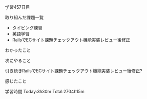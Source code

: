 学習457日目

取り組んだ課題一覧

- タイピング練習
- 英語学習
- RailsでECサイト課題チェックアウト機能実装レビュー後修正

わかったこと

次にやること

引き続きRailsでECサイト課題チェックアウト機能実装レビュー後修正?

感じたこと

学習時間 Today:3h30m Total:2704h15m